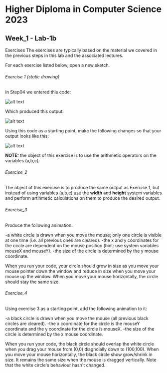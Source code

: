 # Higher Diploma in Computer Science 2023
## Week_1 - Lab-1b

Exercises
The exercises are typically based on the material we covered in the previous steps in this lab and the associated lectures.

For each exercise listed below, open a new sketch.

###### Exercise 1 (static drawing)
In Step04 we entered this code:

![alt text](https://github.com/ki321g/HDCS2023_Week-1_Lab-1b/blob/main/imgs_rm/e1_1.png)

Which produced this output:

![alt text](https://github.com/ki321g/HDCS2023_Week-1_Lab-1b/blob/main/imgs_rm/e1_2.png)

Using this code as a starting point, make the following changes so that your output looks like this:

![alt text](https://github.com/ki321g/HDCS2023_Week-1_Lab-1b/blob/main/imgs_rm/e1_3.png)

**NOTE:** the object of this exercise is to use the arithmetic operators on the variables (a,b,c).

###### Exercise_2
The object of this exercise is to produce the same output as Exercise 1, but instead of using variables (a,b,c) use the **width** and **height** system variables and perform artihmetic calculations on them to produce the desired output.

###### Exercise_3
Produce the following animation:

-a white circle is drawn when you move the mouse; only one circle is visible at one time (i.e. all previous ones are cleared).
-the x and y coordinates for the circle are dependent on the mouse position (hint: use system variables mouseX and mouseY).
-the size of the circle is determined by the y mouse coordinate.

When you run your code, your circle should grow in size as you move your mouse pointer down the window and reduce in size when you move your mouse up the window. When you move your mouse horizontally, the circle should stay the same size.

###### Exercise_4
Using exercise 3 as a starting point, add the following animation to it:

-a black circle is drawn when you move the mouse (all previous black circles are cleared).
-the x coordinate for the circle is the mouseY coordinate and the y coordinate for the circle is mouseX.
-the size of the circle is determined by the x mouse coordinate.

When you run your code, the black circle should overlap the white circle when you drag your mouse from (0,0) diagnolally down to (100,100). When you move your mouse horizontally, the black circle show grow/shrink in size. It remains the same size when the mouse is dragged vertically. Note that the white circle's behaviour hasn't changed.


